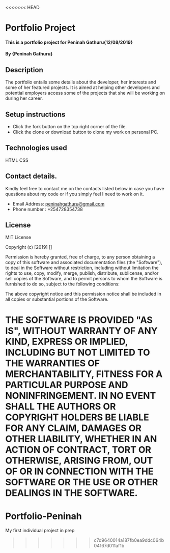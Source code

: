 <<<<<<< HEAD
# Portfolio Project
#### This is a portfolio project for Peninah Gathuru{12/08/2019}
#### By {Peninah Gathuru}

## Description
The portfolio entails some details about the developer, her interests and some of her featured projects. It is aimed at helping other developers and potential employers access some of the projects that she will be working on during her career.
## Setup instructions
  * Click the fork button on the top right corner of the file.
  * Click the clone or download button to clone my work on personal PC.
## Technologies used
HTML CSS
## Contact details.
Kindly feel free to contact me on the contacts listed below in case you have questions about my code or if you simply feel I need to work on it.
* Email Address: peninahgathuru@gmail.com
* Phone number : +254728354738
## License
MIT License

Copyright (c) [2019] []

Permission is hereby granted, free of charge, to any person obtaining a copy
of this software and associated documentation files (the "Software"), to deal
in the Software without restriction, including without limitation the rights
to use, copy, modify, merge, publish, distribute, sublicense, and/or sell
copies of the Software, and to permit persons to whom the Software is
furnished to do so, subject to the following conditions:

The above copyright notice and this permission notice shall be included in all
copies or substantial portions of the Software.

THE SOFTWARE IS PROVIDED "AS IS", WITHOUT WARRANTY OF ANY KIND, EXPRESS OR
IMPLIED, INCLUDING BUT NOT LIMITED TO THE WARRANTIES OF MERCHANTABILITY,
FITNESS FOR A PARTICULAR PURPOSE AND NONINFRINGEMENT. IN NO EVENT SHALL THE
AUTHORS OR COPYRIGHT HOLDERS BE LIABLE FOR ANY CLAIM, DAMAGES OR OTHER
LIABILITY, WHETHER IN AN ACTION OF CONTRACT, TORT OR OTHERWISE, ARISING FROM,
OUT OF OR IN CONNECTION WITH THE SOFTWARE OR THE USE OR OTHER DEALINGS IN THE
SOFTWARE.
=======
# Portfolio-Peninah
My first individual project in prep
>>>>>>> c7d9640014a187fb0ea9ddc064b04167d011af1b
